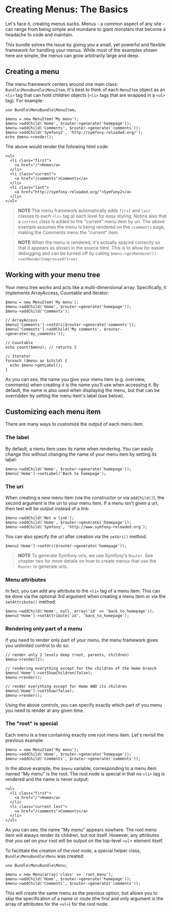 Creating Menus: The Basics
==========================

Let's face it, creating menus sucks. Menus - a common aspect of any
site - can range from being simple and mundane to giant monsters that
become a headache to code and maintain.

This bundle solves the issue by giving you a small, yet powerful and flexible
framework for handling your menus. While most of the examples shown here
are simple, the menus can grow arbitrarily large and deep.

Creating a menu
---------------

The menu framework centers around one main class: `Bundle\MenuBundle\MenuItem`.
It's best to think of each `MenuItem` object as an `<li>` tag that can
hold children objects (`<li>` tags that are wrapped in a `<ul>` tag).
For example:

    use Bundle\MenuBundle\MenuItem;

    $menu = new MenuItem('My menu');
    $menu->addChild('Home', $router->generate('homepage'));
    $menu->addChild('Comments', $router->generate('comments'));
    $menu->addChild('Symfony2', 'http://symfony-reloaded.org/');
    echo $menu->render();

The above would render the following html code:

    <ul>
      <li class="first">
        <a href="/">Home</a>
      </li>
      <li class="current">
        <a href="/comments">Comments</a>
      </li>
      <li class="last">
        <a href="http://symfony-reloaded.org/">Symfony2</a>
      </li>
    </ul>

>**NOTE**
>The menu framework automatically adds `first` and `last` classes to each
>`<li>` tag at each level for easy styling. Notice also that a `current`
>class is added to the "current" menu item by uri. The above example assumes
>the menu is being rendered on the `/comments` page, making the Comments
>menu the "current" item.

>**NOTE**
>When the menu is rendered, it's actually spaced correctly so that it appears
>as shown in the source html. This is to allow for easier debugging and can
>be turned off by calling `$menu->getRenderer()->setRenderCompressed(true)`.

Working with your menu tree
---------------------------

Your menu tree works and acts like a multi-dimensional array. Specifically,
it implements ArrayAccess, Countable and Iterator: 

    $menu = new MenuItem('My menu');
    $menu->addChild('Home', $router->generate('homepage'));
    $menu->addChild('Comments');
    
    // ArrayAccess
    $menu['Comments']->setUri($router->generate('comments'));
    $menu['Comments']->addChild('My comments', $router->generate('my_comments'));
    
    // Countable
    echo count($menu); // returns 2

    // Iterator
    foreach ($menu as $child) {
      echo $menu->getLabel();
    }

As you can see, the name you give your menu item (e.g. overview, comments)
when creating it is the name you'll use when accessing it. By default,
the name is also used when displaying the menu, but that can be overridden
by setting the menu item's label (see below).

Customizing each menu item
--------------------------

There are many ways to customize the output of each menu item.

### The label

By default, a menu item uses its name when rendering. You can easily
change this without changing the name of your menu item by setting its label:

    $menu->addChild('Home', $router->generate('homepage'));
    $menu['Home']->setLabel('Back to homepage');

### The uri

When creating a new menu item (via the constructor or via `addChild()`),
the second argument is the uri to your menu item. If a menu
isn't given a url, then text will be output instead of a link:

    $menu->addChild('Not a link');
    $menu->addChild('Home', $router->generate('homepage'));
    $menu->addChild('Symfony', 'http://www.symfony-reloaded.org');

You can also specify the uri after creation via the `setUri()` method:

    $menu['Home']->setUri($router->generate('homepage'));

>**NOTE**
>To generate Symfony uris, we use Symfony's `Router`. See chapter two for
>more details on how to create menus that use the `Router` to generate uris.

### Menu attributes

In fact, you can add any attribute to the `<li>` tag of a menu item. This
can be done via the optional 3rd argument when creating a menu item or
via the `setAttribute()` method:

    $menu->addChild('Home', null, array('id' => 'back_to_homepage'));
    $menu['Home']->setAttribute('id', 'back_to_homepage');

### Rendering only part of a menu

If you need to render only part of your menu, the menu framework gives
you unlimited control to do so:

    // render only 2 levels deep (root, parents, children)
    $menu->render(2);

    // rendering everything except for the children of the Home branch
    $menu['Home']->setShowChildren(false);
    $menu->render();

    // render everything except for Home AND its children
    $menu['Home']->setShow(false);
    $menu->render();

Using the above controls, you can specify exactly which part of you menu
you need to render at any given time.

### The "root" is special

Each menu is a tree containing exactly one root menu item. Let's revisit
the previous example:

    $menu = new MenuItem('My menu');
    $menu->addChild('Home', $router->generate('homepage'));
    $menu->addChild('Comments', $router->generate('comments'));

In the above example, the `$menu` variable, corresponding to a menu item
named "My menu" is the root. The root node is special in that no `<li>`
tag is rendered and the name is never output:

    <ul>
      <li class="first">
        <a href="/">Home</a>
      </li>
      <li class="current last">
        <a href="/comments">Comments</a>
      </li>
    </ul>

As you can see, the name "My menu" appears nowhere. The root menu item
will always render its children, but not itself. However, any attributes
that you set on your root will be output on the top-level `<ul`> element
itself.

To facilitate the creation of the root node, a special helper class, `Bundle\MenuBundle\Menu`
was created:

    use Bundle\MenuBundle\Menu;

    $menu = new Menu(array('class' => 'root_menu');
    $menu->addChild('Home', $router->generate('homepage'));
    $menu->addChild('Comments', $router->generate('comments'));

This will create the same menu as the previous option, but allows you to
skip the specification of a name or route (the first and only argument
is the array of attributes for the `<ul>`) for the root node.
